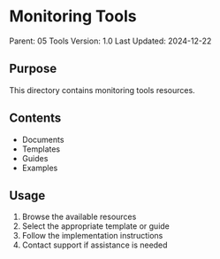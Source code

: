 # Monitoring Tools
Parent: 05 Tools
Version: 1.0
Last Updated: 2024-12-22

## Purpose
This directory contains monitoring tools resources.

## Contents
- Documents
- Templates
- Guides
- Examples

## Usage
1. Browse the available resources
2. Select the appropriate template or guide
3. Follow the implementation instructions
4. Contact support if assistance is needed
